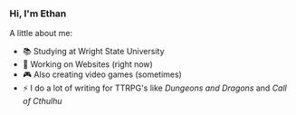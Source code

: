 ### Hi, I'm Ethan

A little about me:
- 📚 Studying at Wright State University
- 📝 Working on Websites (right now)
- 🎮 Also creating video games (sometimes)
- ⚡ I do a lot of writing for TTRPG's like *Dungeons and Dragons* and *Call of Cthulhu*
